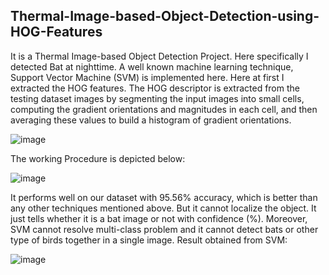 ## Thermal-Image-based-Object-Detection-using-HOG-Features
It is a Thermal Image-based Object Detection Project. Here specifically I detected Bat at nighttime. A well known machine learning technique, Support Vector Machine (SVM) is implemented here. Here at first I extracted the HOG features. The HOG descriptor is extracted from the testing dataset images by segmenting the input images into small cells, computing the gradient orientations and magnitudes in each cell, and then averaging these values to build a histogram of gradient orientations.

![image](https://github.com/Nishat5349/Thermal-Image-based-Object-Detection-using-HOG-Features/assets/72455268/55fc2d32-c2dd-41e0-abb4-268a6f951f24)

The working Procedure is depicted below:

![image](https://github.com/Nishat5349/Thermal-Image-based-Object-Detection-using-HOG-Features/assets/72455268/6ecfef94-370a-4452-befc-afea3cc3e425)

It performs well on our dataset with 95.56% accuracy, which is better than any other techniques mentioned above. But it cannot localize the object. It just tells whether it is a bat image or not with confidence (%). Moreover, SVM cannot resolve multi-class problem and it cannot detect bats or other type of birds together in a single image. 
Result obtained from SVM:

![image](https://github.com/Nishat5349/Thermal-Image-based-Object-Detection-using-HOG-Features/assets/72455268/206d66d0-8a27-4950-bef7-8f394297372d)
